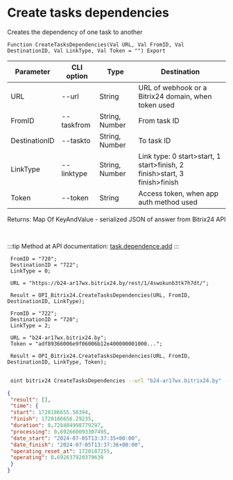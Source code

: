 ﻿---
sidebar_position: 23
---

# Create tasks dependencies
 Creates the dependency of one task to another



`Function CreateTasksDependencies(Val URL, Val FromID, Val DestinationID, Val LinkType, Val Token = "") Export`

 | Parameter | CLI option | Type | Destination |
 |-|-|-|-|
 | URL | --url | String | URL of webhook or a Bitrix24 domain, when token used |
 | FromID | --taskfrom | String, Number | From task ID |
 | DestinationID | --taskto | String, Number | To task ID |
 | LinkType | --linktype | String, Number | Link type: 0 start>start, 1 start>finish, 2 finish>start, 3 finish>finish |
 | Token | --token | String | Access token, when app auth method used |

 
 Returns: Map Of KeyAndValue - serialized JSON of answer from Bitrix24 API

<br/>

:::tip
Method at API documentation: [task.dependence.add](https://dev.1c-bitrix.ru/rest_help/tasks/task/dependence/task_dependence_add.php)
:::
<br/>


```bsl title="Code example"
 FromID = "720";
 DestinationID = "722";
 LinkType = 0;
 
 URL = "https://b24-ar17wx.bitrix24.by/rest/1/4swokunb3tk7h7dt/";
 
 Result = OPI_Bitrix24.CreateTasksDependencies(URL, FromID, DestinationID, LinkType);
 
 FromID = "722";
 DestinationID = "720";
 LinkType = 2;
 
 URL = "b24-ar17wx.bitrix24.by";
 Token = "adf89366006e9f06006b12e400000001000...";
 
 Result = OPI_Bitrix24.CreateTasksDependencies(URL, FromID, DestinationID, LinkType, Token);
```
	


```sh title="CLI command example"
 
 oint bitrix24 CreateTasksDependencies --url "b24-ar17wx.bitrix24.by" --taskfrom "502" --taskto "500" --linktype %linktype% --token "56898d66006e9f06006b12e400000001000..."

```

```json title="Result"
{
 "result": [],
 "time": {
 "start": 1720186655.56394,
 "finish": 1720186656.29235,
 "duration": 0.728404998779297,
 "processing": 0.692660093307495,
 "date_start": "2024-07-05T13:37:35+00:00",
 "date_finish": "2024-07-05T13:37:36+00:00",
 "operating_reset_at": 1720187255,
 "operating": 0.692637920379639
 }
}
```
